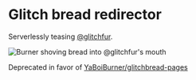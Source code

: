 # Glitch bread redirector

Serverlessly teasing [@glitchfur](https://github.com/glitchfur).

![Burner shoving bread into @glitchfur's mouth](https://glitchbread.xyz/burner)

Deprecated in favor of [YaBoiBurner/glitchbread-pages](https://github.com/YaBoiBurner/glitchbread-pages)
